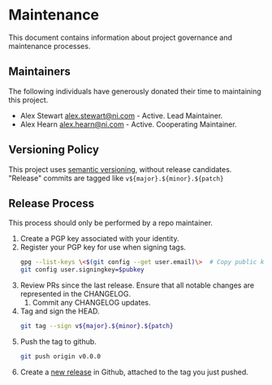 # Maintenance

This document contains information about project governance and maintenance processes.


## Maintainers

The following individuals have generously donated their time to maintaining this project.

* Alex Stewart <alex.stewart@ni.com> - Active. Lead Maintainer.
* Alex Hearn <alex.hearn@ni.com> - Active. Cooperating Maintainer.


## Versioning Policy

This project uses [semantic versioning](https://semver.org/spec/v2.0.0.html), without release candidates. "Release" commits are tagged like `v${major}.${minor}.${patch}`


## Release Process

This process should only be performed by a repo maintainer.

1. Create a PGP key associated with your identity.
2. Register your PGP key for use when signing tags.
	```bash
	gpg --list-keys \<$(git config --get user.email)\>  # Copy public key ID from output
	git config user.signingkey=$pubkey
	```
3. Review PRs since the last release. Ensure that all notable changes are represented in the CHANGELOG.
	1. Commit any CHANGELOG updates.
4. Tag and sign the HEAD.
	```bash
	git tag --sign v${major}.${minor}.${patch}
	```
6. Push the tag to github.
	```bash
	git push origin v0.0.0
	```
7. Create a [new release](https://github.com/ni/nilrt-snac/releases/new) in Github, attached to the tag you just pushed.
